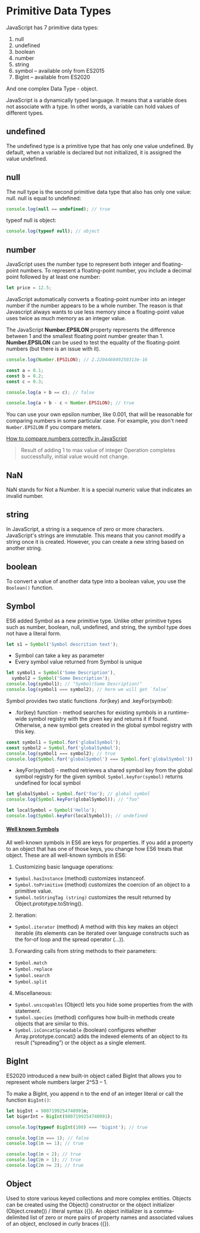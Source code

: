 # Primitive Data Types

JavaScript has 7 primitive data types:

1. null
2. undefined
3. boolean
4. number
5. string
6. symbol – available only from ES2015
7. BigInt – available from ES2020

And one complex Data Type - object.

JavaScript is a dynamically typed language.
It means that a variable does not associate with a type.
In other words, a variable can hold values of different types.

## undefined

The undefined type is a primitive type that has only one value undefined.
By default, when a variable is declared but not initialized, it is assigned the value undefined.

## null

The null type is the second primitive data type that also has only one value: null.
null is equal to undefined:

```typescript
console.log(null == undefined); // true
```

typeof null is object:

```typescript
console.log(typeof null); // object
```

## number

JavaScript uses the number type to represent both integer and floating-point numbers.
To represent a floating-point number, you include a decimal point followed by at least one number:

```typescript
let price = 12.5;
```

JavaScript automatically converts a floating-point number into
an integer number if the number appears to be a whole number.
The reason is that Javascript always wants to use less memory
since a floating-point value uses twice as much memory as an integer value.

The JavaScript **Number.EPSILON** property
represents the difference between 1 and the smallest floating point number greater than 1.
**Number.EPSILON** can be used to test the equality of the floating-point numbers (but there
is an issue with it).

```typescript
console.log(Number.EPSILON); // 2.220446049250313e-16

const a = 0.1;
const b = 0.2;
const c = 0.3;

console.log(a + b == c); // false

console.log(a + b - c < Number.EPSILON); // true
```

You can use your own epsilon number, like 0.001, that will be reasonable for comparing
numbers in some particular case. For example, you don't need `Number.EPSILON` if you compare meters.

[How to compare numbers correctly in JavaScript](https://dev.to/alldanielscott/how-to-compare-numbers-correctly-in-javascript-1l4i)

> Result of adding 1 to max value of integer
> Operation completes successfully, initial value would not change.

## NaN

NaN stands for Not a Number. It is a special numeric value that indicates an invalid number.

## string

In JavaScript, a string is a sequence of zero or more characters.
JavaScript's strings are immutable. This means that you cannot modify a string once it is created.
However, you can create a new string based on another string.

## boolean

To convert a value of another data type into a boolean value, you use the `Boolean()` function.

## Symbol

ES6 added Symbol as a new primitive type.
Unlike other primitive types such as number, boolean, null, undefined, and string,
the symbol type does not have a literal form.

```typescript
let s1 = Symbol('Symbol descrition text');
```

- Symbol can take a key as parameter
- Every symbol value returned from Symbol is unique

```typescript
let symbol1 = Symbol('Some Description'),
  symbol2 = Symbol('Some Description');
console.log(symbol1); // "Symbol(Some Description)"
console.log(symbol1 === symbol2); // here we will get `false`
```

Symbol provides two static functions .for(key) and .keyFor(symbol):

- .for(key) function - method searches for existing symbols
  in a runtime-wide symbol registry with the given key and returns it if found.
  Otherwise, a new symbol gets created in the global symbol registry with this key.

```typescript
const symbol1 = Symbol.for('globalSymbol');
const symbol2 = Symbol.for('globalSymbol');
console.log(symbol1 === symbol2); // true
console.log(Symbol.for('globalSymbol') === Symbol.for('globalSymbol')); // true
```

- .keyFor(symbol) - method retrieves a shared symbol key
  from the global symbol registry for the given symbol.
  `Symbol.keyFor(symbol)` returns undefined for local symbol

```typescript
let globalSymbol = Symbol.for('foo'); // global symbol
console.log(Symbol.keyFor(globalSymbol)); // "foo"

let localSymbol = Symbol('Hello');
console.log(Symbol.keyFor(localSymbol)); // undefined
```

#### [Well known Symbols](https://2ality.com/2015/09/well-known-symbols-es6.html)

All well-known symbols in ES6 are keys for properties.
If you add a property to an object that has one of those keys,
you change how ES6 treats that object.
These are all well-known symbols in ES6:

1. Customizing basic language operations:

- `Symbol.hasInstance` (method) customizes instanceof.
- `Symbol.toPrimitive` (method) customizes the coercion
  of an object to a primitive value.
- `Symbol.toStringTag (string)`
  customizes the result returned by Object.prototype.toString().

2. Iteration:

- `Symbol.iterator` (method)
  A method with this key makes an object iterable
  (its elements can be iterated over language constructs
  such as the for-of loop and the spread operator (...)).

3. Forwarding calls from string methods to their parameters:

- `Symbol.match`
- `Symbol.replace`
- `Symbol.search`
- `Symbol.split`

4. Miscellaneous:

- `Symbol.unscopables` (Object)
  lets you hide some properties from the with statement.
- `Symbol.species` (method)
  configures how built-in methods create objects
  that are similar to this.
- `Symbol.isConcatSpreadable` (boolean)
  configures whether Array.prototype.concat()
  adds the indexed elements of an object to its result (“spreading”)
  or the object as a single element.

## BigInt

ES2020 introduced a new built-in object called BigInt that allows you to represent whole numbers larger 2^53 – 1.

To make a BigInt, you append n to the end of an integer literal or call the function `BigInt()`:

```typescript
let bigInt = 9007199254740991n;
let bigerInt = BigInt(9007199254740991);

console.log(typeof BigInt(100) === 'bigint'); // true

console.log(1n === 1); // false
console.log(1n == 1); // true

console.log(1n < 2); // true
console.log(2n > 1); // true
console.log(2n >= 2); // true
```

## Object

Used to store various keyed collections and more complex entities.
Objects can be created using the Object() constructor or the object initializer (Object.create()) / literal syntax ({}).
An object initializer is a comma-delimited list of zero or more pairs of property
names and associated values of an object, enclosed in curly braces ({}).

